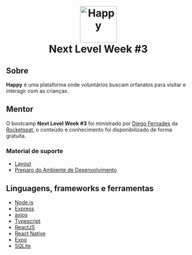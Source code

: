 <h1 align="center">
    <img alt="Happy" src="print_screen/happy.jpg.png" height="100px" />
    <br>Next Level Week #3<br/>
</h1>

## Sobre

**Happy** é uma plataforma onde voluntários buscam orfanatos para visitar e interagir com as crianças.
  

## Mentor
  
O bootcamp **Next Level Week #3** foi ministrado por [Diego Fernades](https://github.com/diego3g) da [Rocketseat](https://rocketseat.com.br/), o conteúdo e conhecimento foi disponibilizado de forma gratuíta. 

### Material de suporte
- [Layout](https://www.notion.so/Layout-Happy-OmniStack-faac4d4d638343fe8bab627125a7557c)
- [Preparo do Ambiente de Desenvolvimento](https://www.notion.so/Configurando-o-ambiente-953aad022cda4fbcb149be2bfe793995)

## Linguagens, frameworks e ferramentas

-  [Node.js](https://nodejs.org/en/)
-  [Express](https://expressjs.com/)
-  [axios](https://github.com/axios/axios)
-  [Typescript](https://www.typescriptlang.org/)
-  [ReactJS](https://reactjs.org/)
-  [React Native](http://facebook.github.io/react-native/)
-  [Expo](https://expo.io/)
-  [SQLite](https://www.sqlite.org/index.html)